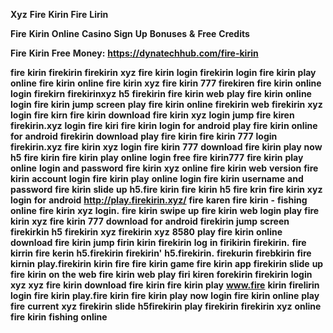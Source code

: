 <strong>Xyz</strong> <strong>Fire</strong> <strong>Kirin</strong> <strong>Fire</strong> <strong>Lirin</strong>

<strong>Fire</strong> <strong>Kirin</strong> <strong>Online</strong> <strong>Casino</strong> <strong>Sign</strong> <strong>Up</strong> <strong>Bonuses</strong> <strong>&</strong> <strong>Free</strong> <strong>Credits</strong>

<strong>Fire</strong> <strong>Kirin</strong> <strong>Free</strong> <strong>Money:</strong> <strong>https://dynatechhub.com/fire-kirin</strong>

<strong>fire</strong> <strong>kirin</strong> <strong>firekirin</strong> <strong>firekirin</strong> <strong>xyz</strong> <strong>fire</strong> <strong>kirin</strong> <strong>login</strong> <strong>firekirin</strong> <strong>login</strong> <strong>fire</strong> <strong>kirin</strong> <strong>play</strong> <strong>online</strong> <strong>fire</strong> <strong>kirin</strong> <strong>online</strong> <strong>fire</strong> <strong>kirin</strong> <strong>xyz</strong> <strong>fire</strong> <strong>kirin</strong> <strong>777</strong> <strong>firekiren</strong> <strong>fire</strong> <strong>kirin</strong> <strong>online</strong> <strong>login</strong> <strong>firekirn</strong> <strong>firekirinxyz</strong> <strong>h5</strong> <strong>firekirin</strong> <strong>fire</strong> <strong>kirin</strong> <strong>web</strong> <strong>play</strong> <strong>fire</strong> <strong>kirin</strong> <strong>online</strong> <strong>login</strong> <strong>fire</strong> <strong>kirin</strong> <strong>jump</strong> <strong>screen</strong> <strong>play</strong> <strong>fire</strong> <strong>kirin</strong> <strong>online</strong> <strong>firekirin</strong> <strong>web</strong> <strong>firekirin</strong> <strong>xyz</strong> <strong>login</strong> <strong>fire</strong> <strong>kirn</strong> <strong>fire</strong> <strong>kirin</strong> <strong>download</strong> <strong>fire</strong> <strong>kirin</strong> <strong>xyz</strong> <strong>login</strong> <strong>jump</strong> <strong>fire</strong> <strong>kiren</strong> <strong>firekirin.xyz</strong> <strong>login</strong> <strong>fire</strong> <strong>kiri</strong> <strong>fire</strong> <strong>kirin</strong> <strong>login</strong> <strong>for</strong> <strong>android</strong> <strong>play</strong> <strong>fire</strong> <strong>kirin</strong> <strong>online</strong> <strong>for</strong> <strong>android</strong> <strong>firekirin</strong> <strong>download</strong> <strong>play</strong> <strong>fire</strong> <strong>kirin</strong> <strong>fire</strong> <strong>kirin</strong> <strong>777</strong> <strong>login</strong> <strong>firekirin.xyz</strong> <strong>fire</strong> <strong>kirin</strong> <strong>xyz</strong> <strong>login</strong> <strong>fire</strong> <strong>kirin</strong> <strong>777</strong> <strong>download</strong> <strong>fire</strong> <strong>kirin</strong> <strong>play</strong> <strong>now</strong> <strong>h5</strong> <strong>fire</strong> <strong>kirin</strong> <strong>fire</strong> <strong>kirin</strong> <strong>play</strong> <strong>online</strong> <strong>login</strong> <strong>free</strong> <strong>fire</strong> <strong>kirin777</strong> <strong>fire</strong> <strong>kirin</strong> <strong>play</strong> <strong>online</strong> <strong>login</strong> <strong>and</strong> <strong>password</strong> <strong>fire</strong> <strong>kirin</strong> <strong>xyz</strong> <strong>online</strong> <strong>fire</strong> <strong>kirin</strong> <strong>web</strong> <strong>version</strong> <strong>fire</strong> <strong>kirin</strong> <strong>account</strong> <strong>login</strong> <strong>fire</strong> <strong>kirin</strong> <strong>play</strong> <strong>online</strong> <strong>login</strong> <strong>fire</strong> <strong>kirin</strong> <strong>username</strong> <strong>and</strong> <strong>password</strong> <strong>fire</strong> <strong>kirin</strong> <strong>slide</strong> <strong>up</strong> <strong>h5.fire</strong> <strong>kirin</strong> <strong>fire</strong> <strong>kirin</strong> <strong>h5</strong> <strong>fire</strong> <strong>krin</strong> <strong>fire</strong> <strong>kirin</strong> <strong>xyz</strong> <strong>login</strong> <strong>for</strong> <strong>android</strong> <strong>http://play.firekirin.xyz/</strong> <strong>fire</strong> <strong>karen</strong> <strong>fire</strong> <strong>kirin</strong> <strong>-</strong> <strong>fishing</strong> <strong>online</strong> <strong>fire</strong> <strong>kirin</strong> <strong>xyz</strong> <strong>login.</strong> <strong>fire</strong> <strong>kirin</strong> <strong>swipe</strong> <strong>up</strong> <strong>fire</strong> <strong>kirin</strong> <strong>web</strong> <strong>login</strong> <strong>play</strong> <strong>fire</strong> <strong>kirin</strong> <strong>xyz</strong> <strong>fire</strong> <strong>kirin</strong> <strong>777</strong> <strong>download</strong> <strong>for</strong> <strong>android</strong> <strong>firekirin</strong> <strong>jump</strong> <strong>screen</strong> <strong>firekirkin</strong> <strong>h5</strong> <strong>firekirin</strong> <strong>xyz</strong> <strong>firekirin</strong> <strong>xyz</strong> <strong>8580</strong> <strong>play</strong> <strong>fire</strong> <strong>kirin</strong> <strong>online</strong> <strong>download</strong> <strong>fire</strong> <strong>kirin</strong> <strong>jump</strong> <strong>firin</strong> <strong>kirin</strong> <strong>firekirin</strong> <strong>log</strong> <strong>in</strong> <strong>firikirin</strong> <strong>firekirin.</strong> <strong>fire</strong> <strong>kirrin</strong> <strong>fire</strong> <strong>kerin</strong> <strong>h5.firekirin</strong> <strong>firekirin'</strong> <strong>h5.firekirin.</strong> <strong>firekurin</strong> <strong>firebkirin</strong> <strong>fire</strong> <strong>kirnin</strong> <strong>play.firekirin</strong> <strong>kirin</strong> <strong>fire</strong> <strong>fire</strong> <strong>kirin</strong> <strong>game</strong> <strong>fire</strong> <strong>kirin</strong> <strong>app</strong> <strong>firekirin</strong> <strong>slide</strong> <strong>up</strong> <strong>fire</strong> <strong>kirin</strong> <strong>on</strong> <strong>the</strong> <strong>web</strong> <strong>fire</strong> <strong>kirin</strong> <strong>web</strong> <strong>play</strong> <strong>firi</strong> <strong>kiren</strong> <strong>forekirin</strong> <strong>firekirin</strong> <strong>login</strong> <strong>xyz</strong> <strong>xyz</strong> <strong>fire</strong> <strong>kirin</strong> <strong>download</strong> <strong>fire</strong> <strong>kirin</strong> <strong>fire</strong> <strong>kirin</strong> <strong>play</strong> <strong>www.fire</strong> <strong>kirin</strong> <strong>firelirin</strong> <strong>login</strong> <strong>fire</strong> <strong>kirin</strong> <strong>play.fire</strong> <strong>kirin</strong> <strong>fire</strong> <strong>kirin</strong> <strong>play</strong> <strong>now</strong> <strong>login</strong> <strong>fire</strong> <strong>kirin</strong> <strong>online</strong> <strong>play</strong> <strong>fire</strong> <strong>current</strong> <strong>xyz</strong> <strong>firekirin</strong> <strong>slide</strong> <strong>h5firekirin</strong> <strong>play</strong> <strong>firekirin</strong> <strong>firekirin</strong> <strong>xyz</strong> <strong>online</strong> <strong>fire</strong> <strong>kirin</strong> <strong>fishing</strong> <strong>online</strong>
